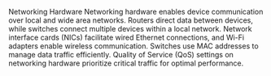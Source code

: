 Networking Hardware
Networking hardware enables device communication over local and wide area networks. Routers direct data between devices, while switches connect multiple devices within a local network. Network interface cards (NICs) facilitate wired Ethernet connections, and Wi-Fi adapters enable wireless communication. Switches use MAC addresses to manage data traffic efficiently. Quality of Service (QoS) settings on networking hardware prioritize critical traffic for optimal performance.